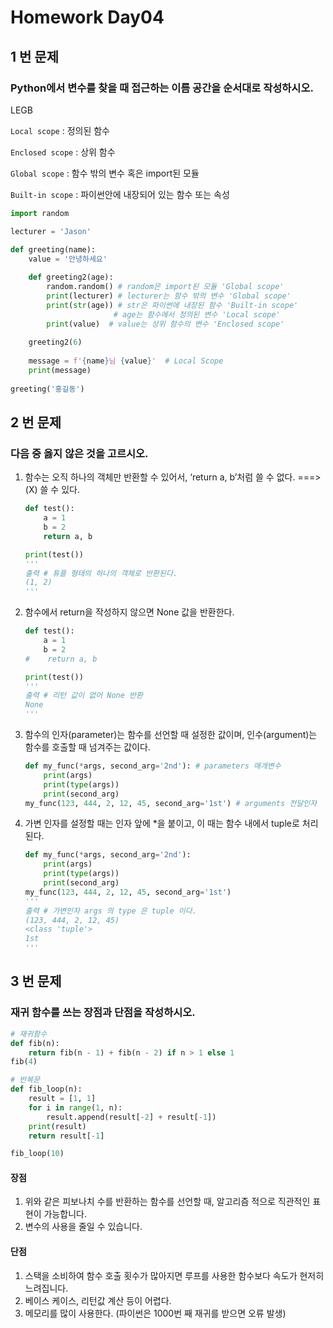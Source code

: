 # Homework Day04

## 1 번 문제

### Python에서 변수를 찾을 때 접근하는 이름 공간을 순서대로 작성하시오.

LEGB

`Local scope` : 정의된 함수

`Enclosed scope` : 상위 함수

`Global scope` : 함수 밖의 변수 혹은 import된 모듈

`Built-in scope` : 파이썬안에 내장되어 있는 함수 또는 속성

```python
import random

lecturer = 'Jason'

def greeting(name):
    value = '안녕하세요'
    
    def greeting2(age):
        random.random() # random은 import된 모듈 'Global scope'
        print(lecturer) # lecturer는 함수 밖의 변수 'Global scope'
        print(str(age)) # str은 파이썬에 내장된 함수 'Built-in scope'
        			   # age는 함수에서 정의된 변수 'Local scope'
        print(value)  # value는 상위 함수의 변수 'Enclosed scope'
    
    greeting2(6)
    
    message = f'{name}님 {value}'  # Local Scope
    print(message)
    
greeting('홍길동')
```

## 2 번 문제

### 다음 중 옳지 않은 것을 고르시오.

1. 함수는 오직 하나의 객체만 반환할 수 있어서, ‘return a, b’처럼 쓸 수 없다. ===> (X) 쓸 수 있다.

   ```python
   def test():
       a = 1
       b = 2
       return a, b
   
   print(test())
   '''
   출력 # 튜플 형태의 하나의 객체로 반환된다.
   (1, 2)
   '''
   ```

   

2. 함수에서 return을 작성하지 않으면 None 값을 반환한다.

   ```python
   def test():
       a = 1
       b = 2
   #    return a, b
   
   print(test())
   '''
   출력 # 리턴 값이 없어 None 반환
   None
   '''
   ```

   

3. 함수의 인자(parameter)는 함수를 선언할 때 설정한 값이며, 인수(argument)는 함수를 호출할 때 넘겨주는 값이다.

   ```python
   def my_func(*args, second_arg='2nd'): # parameters 매개변수
       print(args)
       print(type(args))
       print(second_arg)
   my_func(123, 444, 2, 12, 45, second_arg='1st') # arguments 전달인자
   ```

   

4. 가변 인자를 설정할 때는 인자 앞에 *을 붙이고, 이 때는 함수 내에서 tuple로 처리된다.

   ```python
   def my_func(*args, second_arg='2nd'):
       print(args)
       print(type(args))
       print(second_arg)
   my_func(123, 444, 2, 12, 45, second_arg='1st')
   '''
   출력 # 가변인자 args 의 type 은 tuple 이다.
   (123, 444, 2, 12, 45)
   <class 'tuple'>
   1st
   '''
   ```

   

## 3 번 문제

### 재귀 함수를 쓰는 장점과 단점을 작성하시오.

```python
# 재귀함수
def fib(n):
    return fib(n - 1) + fib(n - 2) if n > 1 else 1
fib(4)
```



```python
# 반복문
def fib_loop(n):
    result = [1, 1]
    for i in range(1, n):
        result.append(result[-2] + result[-1])
    print(result)
    return result[-1]

fib_loop(10)
```

#### 장점

1. 위와 같은 피보나치 수를 반환하는 함수를 선언할 때, 알고리즘 적으로 직관적인 표현이 가능합니다.
2. 변수의 사용을 줄일 수 있습니다.

#### 단점

1. 스택을 소비하여 함수 호출 횟수가 많아지면 루프를 사용한 함수보다 속도가 현저히 느려집니다.
2. 베이스 케이스, 리턴값 계산 등이 어렵다.
3. 메모리를 많이 사용한다. (파이썬은 1000번 째 재귀를 받으면 오류 발생)